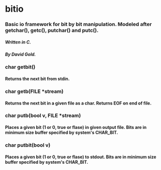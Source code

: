 # bitio
### Basic io framework for bit by bit manipulation. Modeled after getchar(), getc(), putchar() and putc().
##### Written in C.
##### By David Gold.

### char getbit()
#### Returns the next bit from stdin.

### char getb(FILE *stream)
#### Returns the next bit in a given file as a char. Returns EOF on end of file.

### char putb(bool v, FILE *stream)
#### Places a given bit (1 or 0, true or flase) in given output file. Bits are in minimum size buffer specified by system's CHAR_BIT.

### char putbit(bool v)
#### Places a given bit (1 or 0, true or flase) to stdout. Bits are in minimum size buffer specified by system's CHAR_BIT.
